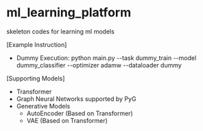 # ml_learning_platform
skeleton codes for learning ml models


[Example Instruction]
- Dummy Execution: python main.py --task dummy_train --model dummy_classifier --optimizer adamw --dataloader dummy

[Supporting Models]
- Transformer
- Graph Neural Networks supported by PyG  
- Generative Models
  - AutoEncoder (Based on Transformer)
  - VAE (Based on Transformer)
